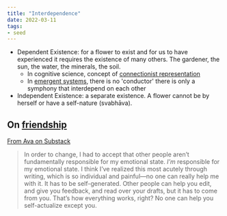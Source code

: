 ```yaml
---
title: "Interdependence"
date: 2022-03-11
tags:
- seed
---
```


- Dependent Existence: for a flower to exist and for us to have experienced it requires the existence of many others. The gardener, the sun, the water, the minerals, the soil.
	- In cognitive science, concept of [connectionist representation](thoughts/representation.md)
	- In [emergent systems](thoughts/emergent%20behaviour.md), there is no 'conductor' there is only a symphony that interdepend on each other
- Independent Existence: a separate existence. A flower cannot be by herself or have a self-nature (svabhāva).

## On [friendship](thoughts/friendship.md)
[From Ava on Substack](https://ava.substack.com/p/how-can-we-be-the-right-kind-of-together?s=r&curius=1573)

> In order to change, I had to accept that other people aren’t fundamentally responsible for my emotional state. _I’m_ responsible for my emotional state. I think I’ve realized this most acutely through writing, which is so individual and painful—no one can really help me with it. It has to be self-generated. Other people can help you edit, and give you feedback, and read over your drafts, but it has to come from you. That’s how everything works, right? No one can help you self-actualize except you.